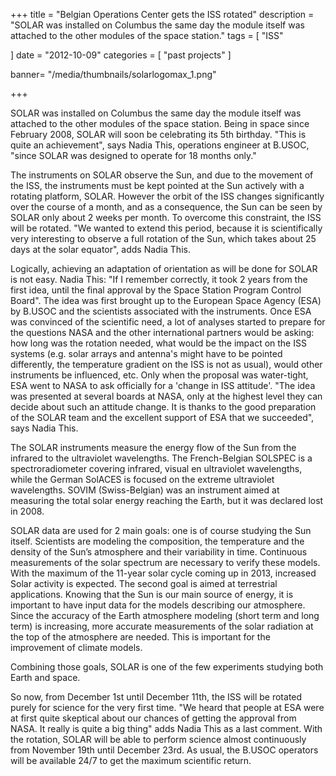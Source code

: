 +++
title = "Belgian Operations Center gets the ISS rotated"
description = "SOLAR was installed on Columbus the same day the module itself was attached to the other modules of the space station."
tags = [
 "ISS"
  
]
date = "2012-10-09"
categories = [
   "past projects"
]

banner= "/media/thumbnails/solarlogomax_1.png"


+++

SOLAR was installed on Columbus the same day the module itself was attached to the other modules of the space station. Being in space since February 2008, SOLAR will soon be celebrating its 5th birthday. "This is quite an achievement", says Nadia This, operations engineer at B.USOC, "since SOLAR was designed to operate for 18 months only."

The instruments on SOLAR observe the Sun, and due to the movement of the ISS, the instruments must be kept pointed at the Sun actively with a rotating platform, SOLAR. However the orbit of the ISS changes significantly over the course of a month, and as a consequence, the Sun can be seen by SOLAR only about 2 weeks per month. To overcome this constraint, the ISS will be rotated. "We wanted to extend this period, because it is scientifically very interesting to observe a full rotation of the Sun, which takes about 25 days at the solar equator", adds Nadia This.

Logically, achieving an adaptation of orientation as will be done for SOLAR is not easy. Nadia This: "If I remember correctly, it took 2 years from the first idea, until the final approval by the Space Station Program Control Board". The idea was first brought up to the European Space Agency (ESA) by B.USOC and the scientists associated with the instruments. Once ESA was convinced of the scientific need, a lot of analyses started to prepare for the questions NASA and the other international partners would be asking: how long was the rotation needed, what would be the impact on the ISS systems (e.g. solar arrays and antenna's might have to be pointed differently, the temperature gradient on the ISS is not as usual), would other instruments be influenced, etc. Only when the proposal was water-tight, ESA went to NASA to ask officially for a 'change in ISS attitude'. "The idea was presented at several boards at NASA, only at the highest level they can decide about such an attitude change. It is thanks to the good preparation of the SOLAR team and the excellent support of ESA that we succeeded", says Nadia This.

The SOLAR instruments measure the energy flow of the Sun from the infrared to the ultraviolet wavelengths. The French-Belgian SOLSPEC is a spectroradiometer covering infrared, visual en ultraviolet wavelengths, while the German SolACES is focused on the extreme ultraviolet wavelengths. SOVIM (Swiss-Belgian) was an instrument aimed at measuring the total solar energy reaching the Earth, but it was declared lost in 2008.

SOLAR data are used for 2 main goals: one is of course studying the Sun itself. Scientists are modeling the composition, the temperature and the density of the Sun’s atmosphere and their variability in time. Continuous measurements of the solar spectrum are necessary to verify these models. With the maximum of the 11-year solar cycle coming up in 2013, increased Solar activity is expected. The second goal is aimed at terrestrial applications. Knowing that the Sun is our main source of energy, it is important to have input data for the models describing our atmosphere. Since the accuracy of the Earth atmosphere modeling (short term and long term) is increasing, more accurate measurements of the solar radiation at the top of the atmosphere are needed. This is important for the improvement of climate models.

Combining those goals, SOLAR is one of the few experiments studying both Earth and space.

So now, from December 1st until December 11th, the ISS will be rotated purely for science for the very first time. "We heard that people at ESA were at first quite skeptical about our chances of getting the approval from NASA. It really is quite a big thing" adds Nadia This as a last comment. With the rotation, SOLAR will be able to perform science almost continuously from November 19th until December 23rd. As usual, the B.USOC operators will be available 24/7 to get the maximum scientific return.
